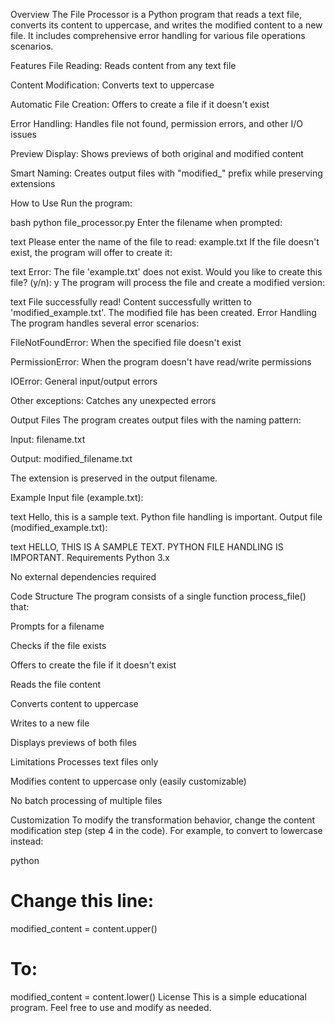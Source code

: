 Overview
The File Processor is a Python program that reads a text file, converts its content to uppercase, and writes the modified content to a new file. It includes comprehensive error handling for various file operations scenarios.

Features
File Reading: Reads content from any text file

Content Modification: Converts text to uppercase

Automatic File Creation: Offers to create a file if it doesn't exist

Error Handling: Handles file not found, permission errors, and other I/O issues

Preview Display: Shows previews of both original and modified content

Smart Naming: Creates output files with "modified_" prefix while preserving extensions

How to Use
Run the program:

bash
python file_processor.py
Enter the filename when prompted:

text
Please enter the name of the file to read: example.txt
If the file doesn't exist, the program will offer to create it:

text
Error: The file 'example.txt' does not exist.
Would you like to create this file? (y/n): y
The program will process the file and create a modified version:

text
File successfully read!
Content successfully written to 'modified_example.txt'.
The modified file has been created.
Error Handling
The program handles several error scenarios:

FileNotFoundError: When the specified file doesn't exist

PermissionError: When the program doesn't have read/write permissions

IOError: General input/output errors

Other exceptions: Catches any unexpected errors

Output Files
The program creates output files with the naming pattern:

Input: filename.txt

Output: modified_filename.txt

The extension is preserved in the output filename.

Example
Input file (example.txt):

text
Hello, this is a sample text.
Python file handling is important.
Output file (modified_example.txt):

text
HELLO, THIS IS A SAMPLE TEXT.
PYTHON FILE HANDLING IS IMPORTANT.
Requirements
Python 3.x

No external dependencies required

Code Structure
The program consists of a single function process_file() that:

Prompts for a filename

Checks if the file exists

Offers to create the file if it doesn't exist

Reads the file content

Converts content to uppercase

Writes to a new file

Displays previews of both files

Limitations
Processes text files only

Modifies content to uppercase only (easily customizable)

No batch processing of multiple files

Customization
To modify the transformation behavior, change the content modification step (step 4 in the code). For example, to convert to lowercase instead:

python
# Change this line:
modified_content = content.upper()

# To:
modified_content = content.lower()
License
This is a simple educational program. Feel free to use and modify as needed.

